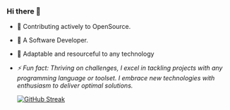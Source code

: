 ### Hi there 👋
<!--
**thesujai/thesujai** is a ✨ _special_ ✨ repository because its `README.md` (this file) appears on your GitHub profile.

Here are some ideas to get you started:

- 🔭 I’m currently working on ...
- 🌱 I’m currently learning ...
- 👯 I’m looking to collaborate on ...
- 🤔 I’m looking for help with ...
- 💬 Ask me about ...
- 📫 How to reach me: ...
- 😄 Pronouns: ...
- ⚡ Fun fact: ...
-->
- 🌱 Contributing actively to OpenSource.
- 👯 A Software Developer.
- 🚀 Adaptable and resourceful to any technology
- *⚡ Fun fact: Thriving on challenges, I excel in tackling projects with any programming language or toolset. I embrace new technologies with enthusiasm to deliver optimal solutions.*


    [![GitHub Streak](https://github-readme-streak-stats.herokuapp.com?user=thesujai&date_format=M%20j%5B%2C%20Y%5D)](https://git.io/streak-stats)
